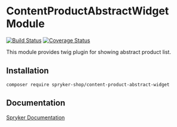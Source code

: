 # ContentProductAbstractWidget Module
[![Build Status](https://travis-ci.org/spryker-shop/content-product-abstract-widget.svg)](https://travis-ci.org/spryker-shop/content-product-abstract-widget)
[![Coverage Status](https://coveralls.io/repos/github/spryker-shop/content-product-abstract-widget/badge.svg)](https://coveralls.io/github/spryker-shop/content-product-abstract-widget)

This module provides twig plugin for showing abstract product list.

## Installation

```
composer require spryker-shop/content-product-abstract-widget
```

## Documentation

[Spryker Documentation](https://documentation.spryker.com/module_guide/overview.htm)
